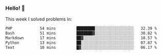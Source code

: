 ### Hello! 👋

This week I solved problems in:

<!--START_SECTION:waka-->

```txt
PHP            54 mins         ████████░░░░░░░░░░░░░░░░░   32.39 %
Bash           51 mins         ███████▓░░░░░░░░░░░░░░░░░   30.82 %
Markdown       17 mins         ██▓░░░░░░░░░░░░░░░░░░░░░░   10.57 %
Python         13 mins         ██░░░░░░░░░░░░░░░░░░░░░░░   07.87 %
Text           10 mins         █▓░░░░░░░░░░░░░░░░░░░░░░░   06.17 %
```

<!--END_SECTION:waka-->
